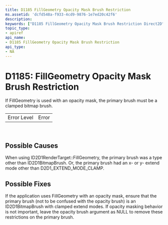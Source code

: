 ```yaml
---
title: D1185 FillGeometry Opacity Mask Brush Restriction
ms.assetid: 'dcfd548a-f933-4cd9-9876-1e7ed20c42f6'
description: 
keywords: ["D1185 FillGeometry Opacity Mask Brush Restriction Direct2D"]
topic_type:
- apiref
api_name:
- D1185 FillGeometry Opacity Mask Brush Restriction
api_type:
- NA
---
```


# D1185: FillGeometry Opacity Mask Brush Restriction

If FillGeometry is used with an opacity mask, the primary brush must be a clamped bitmap brush.



|             |       |
|-------------|-------|
| Error Level | Error |



 

## Possible Causes

When using ID2D1RenderTarget::FillGeometry, the primary brush was a type other than ID2D1BitmapBrush. Or, the primary brush had an x- or y- extend mode other than D2D1\_EXTEND\_MODE\_CLAMP.

## Possible Fixes

If the application uses FillGeometry with an opacity mask, ensure that the primary brush (not to be confused with the opacity brush) is an ID2D1BitmapBrush with clamped extend modes. If opacity masking behavior is not important, leave the opacity brush argument as NULL to remove these restrictions on the primary brush.

 

 




